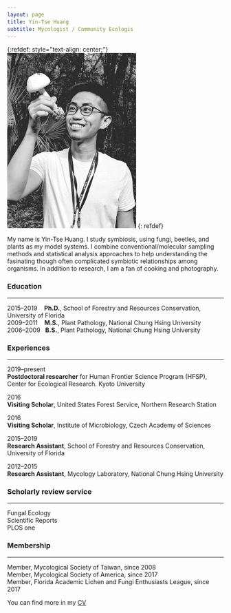 ```yaml
---
layout: page
title: Yin-Tse Huang
subtitle: Mycologist / Community Ecologis
---
```

{:refdef: style="text-align: center;"}
![](assets/img/MeintheField_300px.png)
{: refdef}

My name is Yin-Tse Huang. I study symbiosis, using fungi, beetles, and plants as my model systems. I combine conventional/molecular sampling methods and statistical analysis approaches to help understanding the fasinating though often complicated symbiotic relationships among organisms. In addition to research, I am a fan of cooking and photography.

### Education

______

2015–2019&nbsp;&nbsp;&nbsp;&nbsp;**Ph.D.**, School of Forestry and Resources Conservation, University of Florida<br>
2009–2011&nbsp;&nbsp;&nbsp;&nbsp;**M.S.**, Plant Pathology, National Chung Hsing University<br>
2006–2009&nbsp;&nbsp;&nbsp;**B.S.**, Plant Pathology, National Chung Hsing University<br>

### Experiences

______

2019–present<br>
**Postdoctoral researcher** for Human Frontier Science Program (HFSP), Center for Ecological Research. Kyoto University

2016<br>
**Visiting Scholar**, United States Forest Service, Northern Research Station

2016<br>
**Visiting Scholar**, Institute of Microbiology, Czech Academy of Sciences

2015–2019<br>
**Research Assistant**, School of Forestry and Resources Conservation, University of Florida

2012–2015<br>
**Research Assistant**, Mycology Laboratory, National Chung Hsing University

### Scholarly review service

_______

Fungal Ecology<br>
Scientific Reports<br>
PLOS one<br>

### Membership

_______

Member, Mycological Society of Taiwan, since 2008<br>
Member, Mycological Society of America, since 2017<br>
Member, Florida Academic Lichen and Fungi Enthusiasts League, since 2017<br>


You can find more in my [CV](/assets/img/YinTse%20Huang%20CV%202020.pdf)

&nbsp;&nbsp;&nbsp;&nbsp;&nbsp;&nbsp;&nbsp;&nbsp;&nbsp;&nbsp;&nbsp;&nbsp;&nbsp;&nbsp;
&nbsp;&nbsp;&nbsp;&nbsp;
